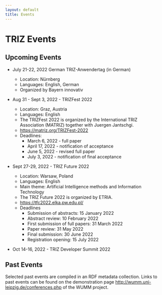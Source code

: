 ```yaml
---
layout: default
title: Events
---
```


# TRIZ Events

## Upcoming Events

* July 21-22, 2022 German TRIZ-Anwendertag (in German)
  - Location: Nürnberg
  - Languages: English, German
  - Organized by Bayern innovativ

* Aug 31 - Sept 3, 2022 - TRIZFest 2022
  - Location: Graz, Austria
  - Languages: English
  - The TRIZFest 2022 is organized by the International TRIZ Association
    (MATRIZ) together with Juergen Jantschgi.
  - <https://matriz.org/TRIZFest-2022>
  - Deadlines:
    - March 6, 2022 - full paper
    - April 17, 2022 - notification of acceptance
    - June 5, 2022 - revised full paper
    - July 3, 2022 - notification of final acceptance

* Sept 27-29, 2022 - TRIZ Future 2022
  - Location: Warsaw, Poland
  - Languages: English
  - Main theme: Artificial Intelligence methods and Information Technology
  - The TRIZ Future 2022 is organized by ETRIA.
  - <https://tfc2022.elka.pw.edu.pl/>
  - Deadlines  
    - Submission of abstracts: 15 January 2022
    - Abstract review: 10 February 2022
    - First submission of full papers: 31 March 2022
    - Paper review: 31 May 2022
    - Final submission: 30 June 2022
    - Registration opening: 15 July 2022

* Oct 14-16, 2022 - TRIZ Developer Summit 2022
  
## Past Events

Selected past events are compiled in an RDF metadata collection.  Links to
past events can be found on the demonstration page
<http://wumm.uni-leipzig.de/conferences.php> of the WUMM project.

